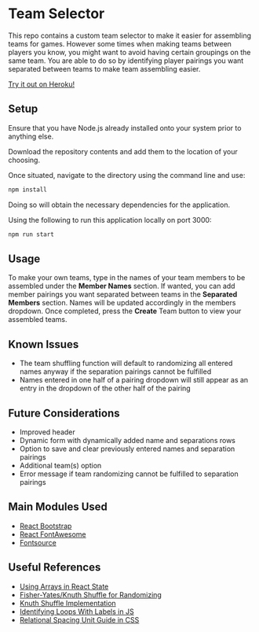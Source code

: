# Team Selector

This repo contains a custom team selector to make it easier for assembling teams for games. However some times when making teams between players you know, you might want to avoid having certain groupings on the same team. You are able to do so by identifying player pairings you want separated between teams to make team assembling easier.

[Try it out on Heroku!](https://rg-team-selector.herokuapp.com/)

Setup
-----

Ensure that you have Node.js already installed onto your system prior to anything else.

Download the repository contents and add them to the location of your choosing.

Once situated, navigate to the directory using the command line and use:

```bash
npm install
```

Doing so will obtain the necessary dependencies for the application.

Using the following to run this application locally on port 3000:

```bash
npm run start
```

Usage
-----

To make your own teams, type in the names of your team members to be assembled under the **Member Names** section. If wanted, you can add member pairings you want separated between teams in the **Separated Members** section. Names will be updated accordingly in the members dropdown. Once completed, press the **Create** Team button to view your assembled teams.

Known Issues
------------
- The team shuffling function will default to randomizing all entered names anyway if the separation pairings cannot be fulfilled
- Names entered in one half of a pairing dropdown will still appear as an entry in the dropdown of the other half of the pairing

Future Considerations
---------------------
- Improved header
- Dynamic form with dynamically added name and separations rows
- Option to save and clear previously entered names and separation pairings
- Additional team(s) option
- Error message if team randomizing cannot be fulfilled to separation pairings

Main Modules Used
-----------------
- [React Bootstrap](https://react-bootstrap.github.io/)
- [React FontAwesome](https://fontawesome.com/how-to-use/on-the-web/using-with/react)
- [Fontsource](https://github.com/fontsource/fontsource)

Useful References
-----------------
- [Using Arrays in React State](https://www.robinwieruch.de/react-state-array-add-update-remove)
- [Fisher-Yates/Knuth Shuffle for Randomizing](https://en.wikipedia.org/wiki/Fisher%E2%80%93Yates_shuffle)
- [Knuth Shuffle Implementation](https://medium.com/@joshfoster_14132/best-javascript-shuffle-algorithm-c2c8057a3bc1)
- [Identifying Loops With Labels in JS](https://developer.mozilla.org/en-US/docs/Web/JavaScript/Reference/Statements/label)
- [Relational Spacing Unit Guide in CSS](https://dev.to/5t3ph/guide-to-css-units-for-relational-spacing-1mj5)